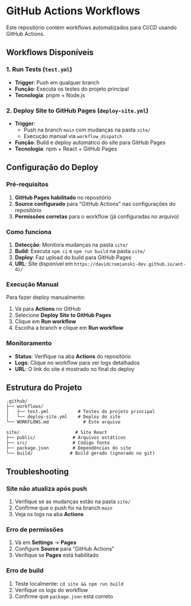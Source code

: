 # GitHub Actions Workflows

Este repositório contém workflows automatizados para CI/CD usando GitHub Actions.

## Workflows Disponíveis

### 1. **Run Tests** (`test.yml`)
- **Trigger**: Push em qualquer branch
- **Função**: Executa os testes do projeto principal
- **Tecnologia**: pnpm + Node.js

### 2. **Deploy Site to GitHub Pages** (`deploy-site.yml`)
- **Trigger**: 
  - Push na branch `main` com mudanças na pasta `site/`
  - Execução manual via `workflow_dispatch`
- **Função**: Build e deploy automático do site para GitHub Pages
- **Tecnologia**: npm + React + GitHub Pages

## Configuração do Deploy

### Pré-requisitos
1. **GitHub Pages habilitado** no repositório
2. **Source configurado** para "GitHub Actions" nas configurações do repositório
3. **Permissões corretas** para o workflow (já configuradas no arquivo)

### Como funciona
1. **Detecção**: Monitora mudanças na pasta `site/`
2. **Build**: Executa `npm ci` e `npm run build` na pasta `site/`
3. **Deploy**: Faz upload do build para GitHub Pages
4. **URL**: Site disponível em `https://davidcromianski-dev.github.io/ant-di/`

### Execução Manual
Para fazer deploy manualmente:
1. Vá para **Actions** no GitHub
2. Selecione **Deploy Site to GitHub Pages**
3. Clique em **Run workflow**
4. Escolha a branch e clique em **Run workflow**

### Monitoramento
- **Status**: Verifique na aba **Actions** do repositório
- **Logs**: Clique no workflow para ver logs detalhados
- **URL**: O link do site é mostrado no final do deploy

## Estrutura do Projeto

```
.github/
├── workflows/
│   ├── test.yml           # Testes do projeto principal
│   └── deploy-site.yml    # Deploy do site
└── WORKFLOWS.md             # Este arquivo

site/                     # Site React
├── public/              # Arquivos estáticos
├── src/                 # Código fonte
├── package.json         # Dependências do site
└── build/              # Build gerado (ignorado no git)
```

## Troubleshooting

### Site não atualiza após push
1. Verifique se as mudanças estão na pasta `site/`
2. Confirme que o push foi na branch `main`
3. Veja os logs na aba **Actions**

### Erro de permissões
1. Vá em **Settings** → **Pages**
2. Configure **Source** para "GitHub Actions"
3. Verifique se **Pages** está habilitado

### Erro de build
1. Teste localmente: `cd site && npm run build`
2. Verifique os logs do workflow
3. Confirme que `package.json` está correto 